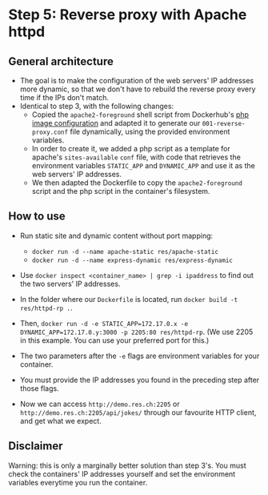 # Step 5: Reverse proxy with Apache httpd

## General architecture

- The goal is to make the configuration of the web servers' IP addresses more dynamic, so that we don't have to rebuild the reverse proxy every time if the IPs don't match.
- Identical to step 3, with the following changes:
  - Copied the `apache2-foreground` shell script from Dockerhub's [php image configuration](https://github.com/docker-library/php/blob/8203d502a18ecfe79ac011f85843754fb524b899/7.3/stretch/apache/apache2-foreground) and adapted it to generate our `001-reverse-proxy.conf` file dynamically, using the provided environment variables.
  - In order to create it, we added a php script as a template for apache's `sites-available` `conf` file, with code that retrieves the environment variables `STATIC_APP` and `DYNAMIC_APP` and use it as the web servers' IP addresses.
  - We then adapted the Dockerfile to copy the `apache2-foreground` script and the php script in the container's filesystem.

## How to use

- Run static site and dynamic content without port mapping:
  - `docker run -d --name apache-static res/apache-static`
  - `docker run -d --name express-dynamic res/express-dynamic`
- Use `docker inspect <container_name> | grep -i ipaddress` to find out the two servers' IP addresses.

- In the folder where our `Dockerfile` is located, run `docker build -t res/httpd-rp .`.
- Then, `docker run -d -e STATIC_APP=172.17.0.x -e DYNAMIC_APP=172.17.0.y:3000 -p 2205:80 res/httpd-rp`. (We use 2205 in this example. You can use your preferred port for this.)
- The two parameters after the `-e` flags are environment variables for your container.
- You must provide the IP addresses you found in the preceding step after those flags.

- Now we can access `http://demo.res.ch:2205` or `http://demo.res.ch:2205/api/jokes/` through our favourite HTTP client, and get what we expect.

## Disclaimer

Warning: this is only a marginally better solution than step 3's. You must check the containers' IP addresses yourself and set the environment variables everytime you run the container.
